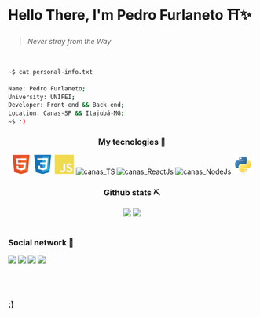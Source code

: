 # Hello There, I'm Pedro Furlaneto ⛩✨ 
>*Never stray from the  Way*

<br>

 ```bash
 ~$ cat personal-info.txt

Name: Pedro Furlaneto;
University: UNIFEI;
Developer: Front-end && Back-end;
Location: Canas-SP && Itajubá-MG;
~$ :)
```

<div align="center">
	<h3><b>My tecnologies 🥋</b></h3>
 	<div align="center">
	    <img height="40" alt="canas_HTML" src="https://raw.githubusercontent.com/devicons/devicon/master/icons/html5/html5-original.svg"/>
	    <img height="40" alt="canas_CSS" src="https://raw.githubusercontent.com/devicons/devicon/master/icons/css3/css3-original.svg"/>
	    <img height="40" alt="canas_JS" src="https://raw.githubusercontent.com/devicons/devicon/master/icons/javascript/javascript-plain.svg"/>
	    <img height="40" alt="canas_TS" src="https://cdn.jsdelivr.net/gh/devicons/devicon/icons/typescript/typescript-original.svg"/>
	    <img height="40" alt="canas_ReactJs" src="https://cdn.jsdelivr.net/gh/devicons/devicon/icons/react/react-original.svg" />
	    <img height="40" alt="canas_NodeJs"  src="https://cdn.jsdelivr.net/gh/devicons/devicon/icons/nodejs/nodejs-original.svg"/>
	    <img height="40" alt="canas_Python" src="https://raw.githubusercontent.com/devicons/devicon/master/icons/python/python-original.svg"/>
  	</div>
</div>

<div align="center">
<h3><b> Github stats ⛏</b></h3>
  <div class="git-status">
      <img height="220em" src="https://github-readme-stats.vercel.app/api?username=pedrofurlaneto&show_icons=true&theme=onedark"/>
      <img height="220em" src="https://github-readme-stats.vercel.app/api/top-langs/?username=pedrofurlaneto&theme=onedark&langs_count=5"/>
  </div>
</div>

<br>
<h3>Social network 📡</h3>
<div aling="inline-block">
	<a href="https://instagram.com/_canas1" target="_blank"><img src="https://img.shields.io/badge/-Instagram-%23E4405F?style=for-the-badge&logo=instagram&logoColor=white" target="_blank"></a>
  	<a href="https://discord.com/channels/canas#0386" target="_blank"><img src="https://img.shields.io/badge/Discord-7289DA?style=for-the-badge&logo=discord&logoColor=white" target="_blank"></a>
	<a href="https://www.linkedin.com/in/pedro-furlaneto-73au"/><img src="https://img.shields.io/badge/-Linkedin-%23333?style=for-the-badge&logo=linkedin&color=0e76a8&logoColor=white" target="_blank"></a>
  	<a href="mailto:ps.furlaneto@gmail.com"><img src="https://img.shields.io/badge/-Gmail-%23333?style=for-the-badge&logo=gmail&logoColor=red" target="_blank"></a>
</div>

<br><br>
### :)
